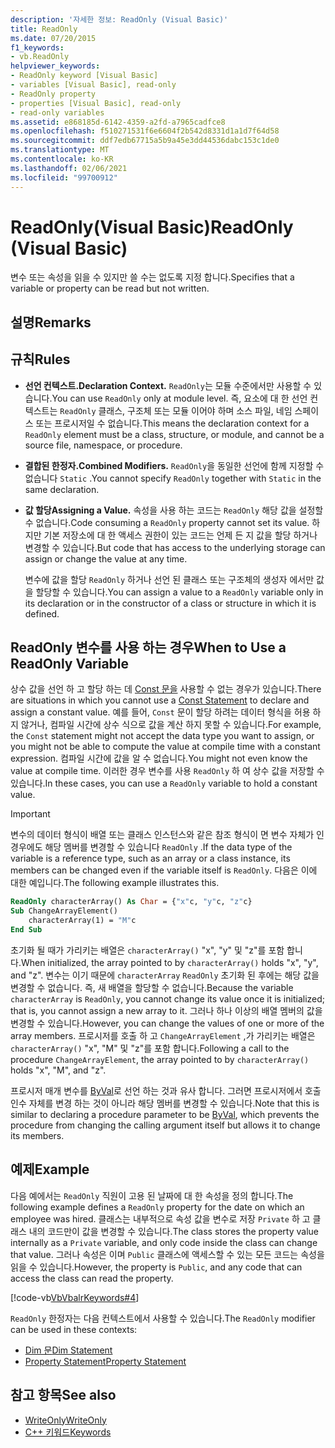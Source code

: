 ```yaml
---
description: '자세한 정보: ReadOnly (Visual Basic)'
title: ReadOnly
ms.date: 07/20/2015
f1_keywords:
- vb.ReadOnly
helpviewer_keywords:
- ReadOnly keyword [Visual Basic]
- variables [Visual Basic], read-only
- ReadOnly property
- properties [Visual Basic], read-only
- read-only variables
ms.assetid: e868185d-6142-4359-a2fd-a7965cadfce8
ms.openlocfilehash: f510271531f6e6604f2b542d8331d1a1d7f64d58
ms.sourcegitcommit: ddf7edb67715a5b9a45e3dd44536dabc153c1de0
ms.translationtype: MT
ms.contentlocale: ko-KR
ms.lasthandoff: 02/06/2021
ms.locfileid: "99700912"
---
```

# <a name="readonly-visual-basic"></a><span data-ttu-id="07337-103">ReadOnly(Visual Basic)</span><span class="sxs-lookup"><span data-stu-id="07337-103">ReadOnly (Visual Basic)</span></span>

<span data-ttu-id="07337-104">변수 또는 속성을 읽을 수 있지만 쓸 수는 없도록 지정 합니다.</span><span class="sxs-lookup"><span data-stu-id="07337-104">Specifies that a variable or property can be read but not written.</span></span>

## <a name="remarks"></a><span data-ttu-id="07337-105">설명</span><span class="sxs-lookup"><span data-stu-id="07337-105">Remarks</span></span>

## <a name="rules"></a><span data-ttu-id="07337-106">규칙</span><span class="sxs-lookup"><span data-stu-id="07337-106">Rules</span></span>

- <span data-ttu-id="07337-107">**선언 컨텍스트.**</span><span class="sxs-lookup"><span data-stu-id="07337-107">**Declaration Context.**</span></span> <span data-ttu-id="07337-108">`ReadOnly`는 모듈 수준에서만 사용할 수 있습니다.</span><span class="sxs-lookup"><span data-stu-id="07337-108">You can use `ReadOnly` only at module level.</span></span> <span data-ttu-id="07337-109">즉, 요소에 대 한 선언 컨텍스트는 `ReadOnly` 클래스, 구조체 또는 모듈 이어야 하며 소스 파일, 네임 스페이스 또는 프로시저일 수 없습니다.</span><span class="sxs-lookup"><span data-stu-id="07337-109">This means the declaration context for a `ReadOnly` element must be a class, structure, or module, and cannot be a source file, namespace, or procedure.</span></span>

- <span data-ttu-id="07337-110">**결합된 한정자.**</span><span class="sxs-lookup"><span data-stu-id="07337-110">**Combined Modifiers.**</span></span> <span data-ttu-id="07337-111">`ReadOnly`을 동일한 선언에 함께 지정할 수 없습니다 `Static` .</span><span class="sxs-lookup"><span data-stu-id="07337-111">You cannot specify `ReadOnly` together with `Static` in the same declaration.</span></span>

- <span data-ttu-id="07337-112">**값 할당**</span><span class="sxs-lookup"><span data-stu-id="07337-112">**Assigning a Value.**</span></span> <span data-ttu-id="07337-113">속성을 사용 하는 코드는 `ReadOnly` 해당 값을 설정할 수 없습니다.</span><span class="sxs-lookup"><span data-stu-id="07337-113">Code consuming a `ReadOnly` property cannot set its value.</span></span> <span data-ttu-id="07337-114">하지만 기본 저장소에 대 한 액세스 권한이 있는 코드는 언제 든 지 값을 할당 하거나 변경할 수 있습니다.</span><span class="sxs-lookup"><span data-stu-id="07337-114">But code that has access to the underlying storage can assign or change the value at any time.</span></span>

     <span data-ttu-id="07337-115">변수에 값을 할당 `ReadOnly` 하거나 선언 된 클래스 또는 구조체의 생성자 에서만 값을 할당할 수 있습니다.</span><span class="sxs-lookup"><span data-stu-id="07337-115">You can assign a value to a `ReadOnly` variable only in its declaration or in the constructor of a class or structure in which it is defined.</span></span>

## <a name="when-to-use-a-readonly-variable"></a><span data-ttu-id="07337-116">ReadOnly 변수를 사용 하는 경우</span><span class="sxs-lookup"><span data-stu-id="07337-116">When to Use a ReadOnly Variable</span></span>

<span data-ttu-id="07337-117">상수 값을 선언 하 고 할당 하는 데 [Const 문을](../statements/const-statement.md) 사용할 수 없는 경우가 있습니다.</span><span class="sxs-lookup"><span data-stu-id="07337-117">There are situations in which you cannot use a [Const Statement](../statements/const-statement.md) to declare and assign a constant value.</span></span> <span data-ttu-id="07337-118">예를 들어, `Const` 문이 할당 하려는 데이터 형식을 허용 하지 않거나, 컴파일 시간에 상수 식으로 값을 계산 하지 못할 수 있습니다.</span><span class="sxs-lookup"><span data-stu-id="07337-118">For example, the `Const` statement might not accept the data type you want to assign, or you might not be able to compute the value at compile time with a constant expression.</span></span> <span data-ttu-id="07337-119">컴파일 시간에 값을 알 수 없습니다.</span><span class="sxs-lookup"><span data-stu-id="07337-119">You might not even know the value at compile time.</span></span> <span data-ttu-id="07337-120">이러한 경우 변수를 사용 `ReadOnly` 하 여 상수 값을 저장할 수 있습니다.</span><span class="sxs-lookup"><span data-stu-id="07337-120">In these cases, you can use a `ReadOnly` variable to hold a constant value.</span></span>

> [!IMPORTANT]
> <span data-ttu-id="07337-121">변수의 데이터 형식이 배열 또는 클래스 인스턴스와 같은 참조 형식이 면 변수 자체가 인 경우에도 해당 멤버를 변경할 수 있습니다 `ReadOnly` .</span><span class="sxs-lookup"><span data-stu-id="07337-121">If the data type of the variable is a reference type, such as an array or a class instance, its members can be changed even if the variable itself is `ReadOnly`.</span></span> <span data-ttu-id="07337-122">다음은 이에 대한 예입니다.</span><span class="sxs-lookup"><span data-stu-id="07337-122">The following example illustrates this.</span></span>

```vb
ReadOnly characterArray() As Char = {"x"c, "y"c, "z"c}
Sub ChangeArrayElement()
    characterArray(1) = "M"c
End Sub
```

<span data-ttu-id="07337-123">초기화 될 때가 가리키는 배열은 `characterArray()` "x", "y" 및 "z"를 포함 합니다.</span><span class="sxs-lookup"><span data-stu-id="07337-123">When initialized, the array pointed to by `characterArray()` holds "x", "y", and "z".</span></span> <span data-ttu-id="07337-124">변수는 이기 때문에 `characterArray` `ReadOnly` 초기화 된 후에는 해당 값을 변경할 수 없습니다. 즉, 새 배열을 할당할 수 없습니다.</span><span class="sxs-lookup"><span data-stu-id="07337-124">Because the variable `characterArray` is `ReadOnly`, you cannot change its value once it is initialized; that is, you cannot assign a new array to it.</span></span> <span data-ttu-id="07337-125">그러나 하나 이상의 배열 멤버의 값을 변경할 수 있습니다.</span><span class="sxs-lookup"><span data-stu-id="07337-125">However, you can change the values of one or more of the array members.</span></span> <span data-ttu-id="07337-126">프로시저를 호출 하 고 `ChangeArrayElement` ,가 가리키는 배열은 `characterArray()` "x", "M" 및 "z"를 포함 합니다.</span><span class="sxs-lookup"><span data-stu-id="07337-126">Following a call to the procedure `ChangeArrayElement`, the array pointed to by `characterArray()` holds "x", "M", and "z".</span></span>

<span data-ttu-id="07337-127">프로시저 매개 변수를 [ByVal](byval.md)로 선언 하는 것과 유사 합니다. 그러면 프로시저에서 호출 인수 자체를 변경 하는 것이 아니라 해당 멤버를 변경할 수 있습니다.</span><span class="sxs-lookup"><span data-stu-id="07337-127">Note that this is similar to declaring a procedure parameter to be [ByVal](byval.md), which prevents the procedure from changing the calling argument itself but allows it to change its members.</span></span>

## <a name="example"></a><span data-ttu-id="07337-128">예제</span><span class="sxs-lookup"><span data-stu-id="07337-128">Example</span></span>

<span data-ttu-id="07337-129">다음 예에서는 `ReadOnly` 직원이 고용 된 날짜에 대 한 속성을 정의 합니다.</span><span class="sxs-lookup"><span data-stu-id="07337-129">The following example defines a `ReadOnly` property for the date on which an employee was hired.</span></span> <span data-ttu-id="07337-130">클래스는 내부적으로 속성 값을 변수로 저장 `Private` 하 고 클래스 내의 코드만이 값을 변경할 수 있습니다.</span><span class="sxs-lookup"><span data-stu-id="07337-130">The class stores the property value internally as a `Private` variable, and only code inside the class can change that value.</span></span> <span data-ttu-id="07337-131">그러나 속성은 이며 `Public` 클래스에 액세스할 수 있는 모든 코드는 속성을 읽을 수 있습니다.</span><span class="sxs-lookup"><span data-stu-id="07337-131">However, the property is `Public`, and any code that can access the class can read the property.</span></span>

[!code-vb[VbVbalrKeywords#4](~/samples/snippets/visualbasic/VS_Snippets_VBCSharp/VbVbalrKeywords/VB/Class1.vb#4)]

<span data-ttu-id="07337-132">`ReadOnly` 한정자는 다음 컨텍스트에서 사용할 수 있습니다.</span><span class="sxs-lookup"><span data-stu-id="07337-132">The `ReadOnly` modifier can be used in these contexts:</span></span>

- [<span data-ttu-id="07337-133">Dim 문</span><span class="sxs-lookup"><span data-stu-id="07337-133">Dim Statement</span></span>](../statements/dim-statement.md)
- [<span data-ttu-id="07337-134">Property Statement</span><span class="sxs-lookup"><span data-stu-id="07337-134">Property Statement</span></span>](../statements/property-statement.md)

## <a name="see-also"></a><span data-ttu-id="07337-135">참고 항목</span><span class="sxs-lookup"><span data-stu-id="07337-135">See also</span></span>

- [<span data-ttu-id="07337-136">WriteOnly</span><span class="sxs-lookup"><span data-stu-id="07337-136">WriteOnly</span></span>](writeonly.md)
- [<span data-ttu-id="07337-137">C++ 키워드</span><span class="sxs-lookup"><span data-stu-id="07337-137">Keywords</span></span>](../keywords/index.md)

